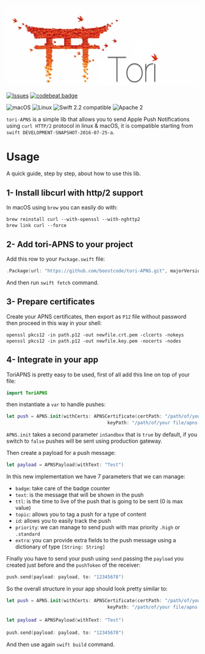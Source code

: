 ![Tori](https://raw.githubusercontent.com/boostcode/tori/master/.github/tori-logo.png)

[![Issues](https://img.shields.io/github/issues/boostcode/tori-APNS.svg?style=flat)](https://github.com/boostcode/tori-APNS/issues)
[![codebeat badge](https://codebeat.co/badges/193276f6-ea57-4cb5-9e8d-306df4169b01)](https://codebeat.co/projects/github-com-boostcode-tori-apns)

![macOS](https://img.shields.io/badge/os-macOS-green.svg?style=flat)
![Linux](https://img.shields.io/badge/os-linux-green.svg?style=flat)
![Swift 2.2 compatible](https://img.shields.io/badge/swift2-compatible-4BC51D.svg?style=flat)
![Apache 2](https://img.shields.io/badge/license-Apache2-blue.svg?style=flat)

`tori-APNS` is a simple lib that allows you to send Apple Push Notifications using `curl HTTP/2` protocol in linux & macOS, it is compatible starting from `swift DEVELOPMENT-SNAPSHOT-2016-07-25-a`.

# Usage

A quick guide, step by step, about how to use this lib.
## 1- Install libcurl with http/2 support

In macOS using `brew` you can easily do with:

```shell
brew reinstall curl --with-openssl --with-nghttp2
brew link curl --force
```

## 2- Add tori-APNS to your project

Add this row to your `Package.swift` file:

```swift
.Package(url: "https://github.com/boostcode/tori-APNS.git", majorVersion: 0, minor: 1)
```

And then run `swift fetch` command.

## 3- Prepare certificates

Create your APNS certificates, then export as `P12` file without password then proceed in this way in your shell:

```shell
openssl pkcs12 -in path.p12 -out newfile.crt.pem -clcerts -nokeys
openssl pkcs12 -in path.p12 -out newfile.key.pem -nocerts -nodes
```

## 4- Integrate in your app

ToriAPNS is pretty easy to be used, first of all add this line on top of your file:

```swift
import ToriAPNS
```

then instantiate a `var` to handle pushes:

```swift
let push = APNS.init(withCerts: APNSCertificate(certPath: "/path/of/your file/apns-dev.crt.pem",
                                     keyPath: "/path/of/your file/apns-dev.key.pem"))
```

`APNS.init` takes a second parameter `inSandbox` that is `true` by default, if you switch to `false` pushes will be sent using production gateway.

Then create a payload for a push message:

```swift
let payload = APNSPayload(withText: "Test")
```

In this new implementation we have 7 parameters that we can manage:

- `badge`: take care of the badge counter
- `text`: is the message that will be shown in the push
- `ttl`: is the time to live of the push that is going to be sent (0 is max value)
- `topic`: allows you to tag a push for a type of content
- `id`: allows you to easily track the push
- `priority`: we can manage to send push with max priority `.high` or `.standard`
- `extra`: you can provide extra fields to the push message using a dictionary of type `[String: String]`

Finally you have to send your push using `send` passing the `payload` you created just before and the `pushToken` of the receiver:

```swift
push.send(payload: payload, to: "12345678")
```

So the overall structure in your app should look pretty similar to:

```swift
let push = APNS.init(withCerts: APNSCertificate(certPath: "/path/of/your file/apns-dev.crt.pem",
                                     keyPath: "/path/of/your file/apns-dev.key.pem"))

let payload = APNSPayload(withText: "Test")

push.send(payload: payload, to: "12345678")
```

And then use again `swift build` command.
